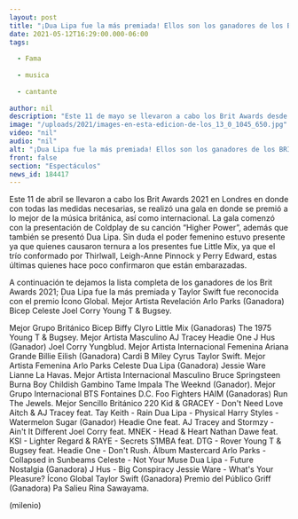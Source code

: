 ```yaml
---
layout: post
title: "¡Dua Lipa fue la más premiada! Ellos son los ganadores de los BRIT Awards 2021"
date: 2021-05-12T16:29:00.000-06:00
tags:
  
  - Fama
  
  - musica
  
  - cantante
  
author: nil
description: "Este 11 de mayo se llevaron a cabo los Brit Awards desde Londres; ésta es la lista completa de los ganadores. "
image: "/uploads/2021/images-en-esta-edicion-de-los_13_0_1045_650.jpg"
video: "nil"
audio: "nil"
alt: "¡Dua Lipa fue la más premiada! Ellos son los ganadores de los BRIT Awards 2021"
front: false
section: "Espectáculos"
news_id: 184417
---
```


Este 11 de abril se llevaron a cabo los Brit Awards 2021 en Londres en donde con todas las medidas necesarias, se realizó una gala en donde se premió a lo mejor de la música británica, así como internacional. La gala comenzó con la presentación de Coldplay de su canción “Higher Power”, además que también se presentó Dua Lipa. Sin duda el poder femenino estuvo presente ya que quienes causaron ternura a los presentes fue Little Mix, ya que el trío conformado por Thirlwall, Leigh-Anne Pinnock y Perry Edward, estas últimas quienes hace poco confirmaron que están embarazadas.  

A continuación te dejamos la lista completa de los ganadores de los Brit Awards 2021; Dua Lipa fue la más premiada y Taylor Swift fue reconocida con el premio Ícono Global. Mejor Artista Revelación Arlo Parks (Ganadora) Bicep Celeste Joel Corry Young T & Bugsey.

Mejor Grupo Británico Bicep Biffy Clyro Little Mix (Ganadoras)  The 1975 Young T & Bugsey.
Mejor Artista Masculino AJ Tracey Headie One J Hus (Ganador) Joel Corry Yungblud.
Mejor Artista Internacional Femenina Ariana Grande Billie Eilish (Ganadora) Cardi B Miley Cyrus Taylor Swift.
Mejor Artista Femenina Arlo Parks Celeste Dua Lipa (Ganadora) Jessie Ware Lianne La Havas.
Mejor Artista Internacional Masculino Bruce Springsteen Burna Boy Childish Gambino Tame Impala The Weeknd (Ganador).
Mejor Grupo Internacional BTS Fontaines D.C. Foo Fighters HAIM (Ganadoras) Run The Jewels.
Mejor Sencillo Británico 220 Kid & GRACEY - Don't Need Love Aitch & AJ Tracey feat. Tay Keith - Rain Dua Lipa - Physical Harry Styles - Watermelon Sugar (Ganador) Headie One feat. AJ Tracey and Stormzy - Ain't It Different Joel Corry feat. MNEK - Head & Heart Nathan Dawe feat. KSI - Lighter Regard & RAYE - Secrets S1MBA feat. DTG - Rover Young T & Bugsey feat. Headie One - Don't Rush.
Álbum Mastercard Arlo Parks - Collapsed in Sunbeams Celeste - Not Your Muse Dua Lipa - Future Nostalgia (Ganadora) J Hus - Big Conspiracy Jessie Ware - What's Your Pleasure? 
Ícono Global Taylor Swift (Ganadora)
Premio del Público Griff (Ganadora) Pa Salieu Rina Sawayama.


(milenio)